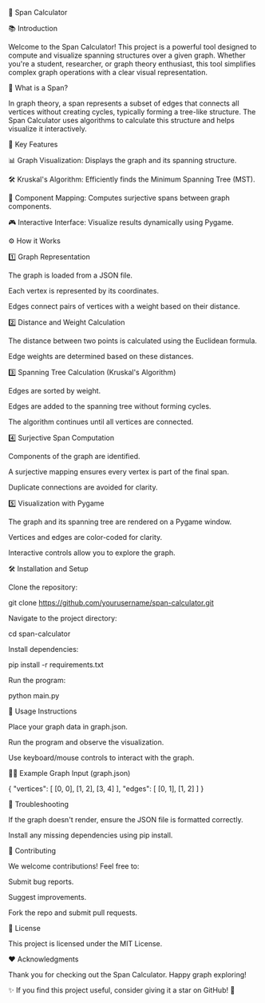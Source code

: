 🧠 Span Calculator

📚 Introduction

Welcome to the Span Calculator! This project is a powerful tool designed to compute and visualize spanning structures over a given graph. Whether you're a student, researcher, or graph theory enthusiast, this tool simplifies complex graph operations with a clear visual representation.

🚀 What is a Span?

In graph theory, a span represents a subset of edges that connects all vertices without creating cycles, typically forming a tree-like structure. The Span Calculator uses algorithms to calculate this structure and helps visualize it interactively.

🎯 Key Features

📊 Graph Visualization: Displays the graph and its spanning structure.

🛠️ Kruskal's Algorithm: Efficiently finds the Minimum Spanning Tree (MST).

🧩 Component Mapping: Computes surjective spans between graph components.

🎮 Interactive Interface: Visualize results dynamically using Pygame.

⚙️ How it Works

1️⃣ Graph Representation

The graph is loaded from a JSON file.

Each vertex is represented by its coordinates.

Edges connect pairs of vertices with a weight based on their distance.

2️⃣ Distance and Weight Calculation

The distance between two points is calculated using the Euclidean formula.

Edge weights are determined based on these distances.

3️⃣ Spanning Tree Calculation (Kruskal's Algorithm)

Edges are sorted by weight.

Edges are added to the spanning tree without forming cycles.

The algorithm continues until all vertices are connected.

4️⃣ Surjective Span Computation

Components of the graph are identified.

A surjective mapping ensures every vertex is part of the final span.

Duplicate connections are avoided for clarity.

5️⃣ Visualization with Pygame

The graph and its spanning tree are rendered on a Pygame window.

Vertices and edges are color-coded for clarity.

Interactive controls allow you to explore the graph.

🛠️ Installation and Setup

Clone the repository:

git clone https://github.com/yourusername/span-calculator.git

Navigate to the project directory:

cd span-calculator

Install dependencies:

pip install -r requirements.txt

Run the program:

python main.py

📝 Usage Instructions

Place your graph data in graph.json.

Run the program and observe the visualization.

Use keyboard/mouse controls to interact with the graph.

🧑‍💻 Example Graph Input (graph.json)

{
  "vertices": [
    [0, 0], [1, 2], [3, 4]
  ],
  "edges": [
    [0, 1], [1, 2]
  ]
}

🐞 Troubleshooting

If the graph doesn't render, ensure the JSON file is formatted correctly.

Install any missing dependencies using pip install.

🤝 Contributing

We welcome contributions! Feel free to:

Submit bug reports.

Suggest improvements.

Fork the repo and submit pull requests.

📄 License

This project is licensed under the MIT License.

❤️ Acknowledgments

Thank you for checking out the Span Calculator. Happy graph exploring!

✨ If you find this project useful, consider giving it a star on GitHub! 🌟
